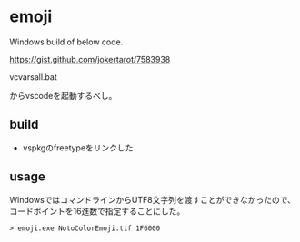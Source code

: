 # emoji

Windows build of below code.

https://gist.github.com/jokertarot/7583938

vcvarsall.bat

からvscodeを起動するべし。

## build

* vspkgのfreetypeをリンクした

## usage

WindowsではコマンドラインからUTF8文字列を渡すことができなかったので、コードポイントを16進数で指定することにした。

```
> emoji.exe NotoColorEmoji.ttf 1F6000
```
